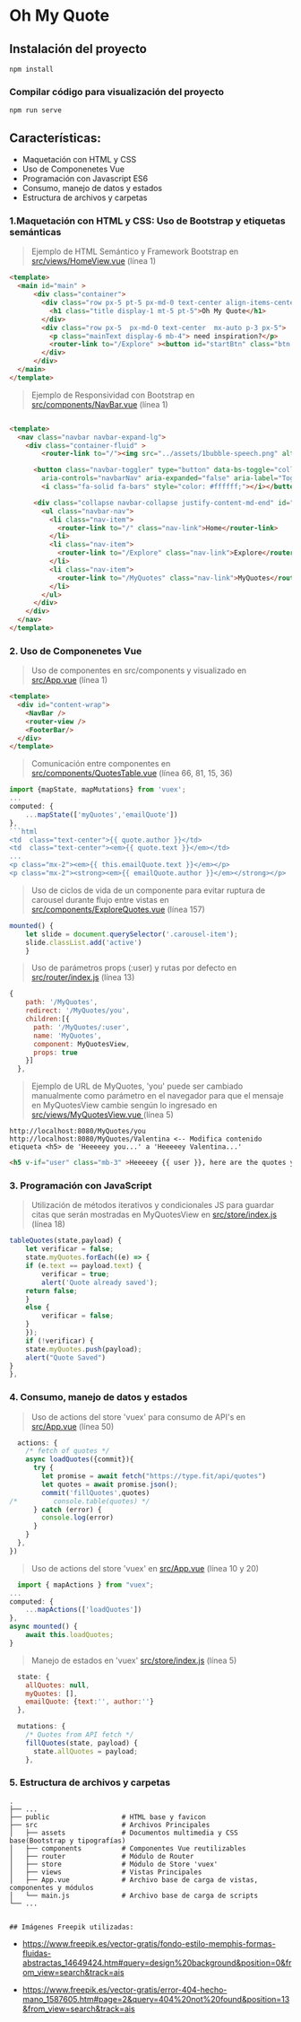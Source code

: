 # Oh My Quote

## Instalación del proyecto
```
npm install
```

### Compilar código para visualización del proyecto
```
npm run serve
```

## Características:

* Maquetación con HTML y CSS
* Uso de Componenetes Vue
* Programación con Javascript ES6
* Consumo, manejo de datos y estados
* Estructura de archivos y carpetas


### 1.Maquetación con HTML y CSS: Uso de Bootstrap y etiquetas semánticas

> Ejemplo de HTML Semántico y Framework Bootstrap en [src/views/HomeView.vue](src/views/HomeView.vue) (línea 1)
```html
<template>
  <main id="main" >
      <div class="container">
        <div class="row px-5 pt-5 px-md-0 text-center align-items-center">
          <h1 class="title display-1 mt-5 pt-5">Oh My Quote</h1>
        </div>
        <div class="row px-5  px-md-0 text-center  mx-auto p-3 px-5">
          <p class="mainText display-6 mb-4"> need inspiration?</p> 
          <router-link to="/Explore" ><button id="startBtn" class="btn btn-warning mx-auto p-3 px-5 text-center">Start</button></router-link>
        </div>
      </div>
  </main>
</template>
```
> Ejemplo de Responsividad con Bootstrap en [src/components/NavBar.vue](src/components/NavBar.vue) (línea 1)
```html

<template>
  <nav class="navbar navbar-expand-lg">
    <div class="container-fluid" >
        <router-link to="/"><img src="../assets/1bubble-speech.png" alt="PR" width="30" class="d-inline-block align-text-top"></router-link>

      <button class="navbar-toggler" type="button" data-bs-toggle="collapse" data-bs-target="#navbarNav" 
        aria-controls="navbarNav" aria-expanded="false" aria-label="Toggle navigation">
        <i class="fa-solid fa-bars" style="color: #ffffff;"></i></button>

      <div class="collapse navbar-collapse justify-content-md-end" id="navbarNav">
        <ul class="navbar-nav">
          <li class="nav-item">
            <router-link to="/" class="nav-link">Home</router-link> 
          </li>
          <li class="nav-item">
            <router-link to="/Explore" class="nav-link">Explore</router-link> 
          </li>
          <li class="nav-item">
            <router-link to="/MyQuotes" class="nav-link">MyQuotes</router-link> 
          </li>
        </ul>
      </div>
    </div>
  </nav>
</template>
```

### 2. Uso de Componenetes Vue

> Uso de componentes en src/components y visualizado en [src/App.vue](src/App.vue) (línea 1)
```html
<template>
  <div id="content-wrap">
    <NavBar />
    <router-view />
    <FooterBar/>
  </div>
</template>
```
> Comunicación entre componentes en [src/components/QuotesTable.vue](src/components/QuotesTable.vue) (línea 66, 81, 15, 36)
```js
import {mapState, mapMutations} from 'vuex';
...
computed: {
    ...mapState(['myQuotes','emailQuote'])
},
```html
<td  class="text-center">{{ quote.author }}</td>
<td  class="text-center"><em>{{ quote.text }}</em></td>
...
<p class="mx-2"><em>{{ this.emailQuote.text }}</em></p>
<p class="mx-2"><strong><em>{{ emailQuote.author }}</em></strong></p>
```

> Uso de ciclos de vida de un componente para evitar ruptura de carousel durante flujo entre vistas en [src/components/ExploreQuotes.vue](src/components/ExploreQuotes.vue) (línea 157)
```js
mounted() {
    let slide = document.querySelector('.carousel-item');
    slide.classList.add('active')
    }
```

> Uso de parámetros props (:user) y rutas por defecto en [src/router/index.js](src/router/index.js) (línea 13)
```js
{
    path: '/MyQuotes',
    redirect: '/MyQuotes/you',
    children:[{
      path: '/MyQuotes/:user',
      name: 'MyQuotes',
      component: MyQuotesView,
      props: true
    }]
  },
```
> Ejemplo de URL de MyQuotes, 'you' puede ser cambiado manualmente como parámetro en el navegador
para que el mensaje en MyQuotesView cambie sengún lo ingresado en [src/views/MyQuotesView.vue ](src/views/MyQuotesView.vue) (línea 5)
```
http://localhost:8080/MyQuotes/you
http://localhost:8080/MyQuotes/Valentina <-- Modifica contenido etiqueta <h5> de 'Heeeeey you...' a 'Heeeeey Valentina...'
```
```html
<h5 v-if="user" class="mb-3" >Heeeeey {{ user }}, here are the quotes you saved<i class="fa-regular fa-face-smile mx-2" style="color: #000000;"></i>:</h5>
```

### 3. Programación con JavaScript

> Utilización de métodos iterativos y condicionales JS para guardar citas que serán mostradas en MyQuotesView en [src/store/index.js](src/store/index.js) (línea 18)
```js
tableQuotes(state,payload) { 
    let verificar = false;
    state.myQuotes.forEach((e) => {
    if (e.text == payload.text) {
        verificar = true;
        alert('Quote already saved');
    return false;
    }
    else {
        verificar = false;
    }
    });
    if (!verificar) {
    state.myQuotes.push(payload);
    alert("Quote Saved")
}
},
```

### 4. Consumo, manejo de datos y estados 

> Uso de actions del store 'vuex' para consumo de API's en [src/App.vue](src/App.vue) (línea 50)
```js
  actions: {
    /* fetch of quotes */
    async loadQuotes({commit}){
      try {
        let promise = await fetch("https://type.fit/api/quotes")
        let quotes = await promise.json();
        commit('fillQuotes',quotes)
/*         console.table(quotes) */
      } catch (error) {
        console.log(error)
      }
    }
  },
})
```

> Uso de actions del store 'vuex' en [src/App.vue](src/App.vue) (línea 10 y 20)
```js
  import { mapActions } from "vuex";
...
computed: {
    ...mapActions(['loadQuotes'])
},
async mounted() {
    await this.loadQuotes;
} 
```

> Manejo de estados en 'vuex' [src/store/index.js](src/store/index.js) (línea 5)
```js
  state: {
    allQuotes: null,
    myQuotes: [],
    emailQuote: {text:'', author:''}
  },

  mutations: {
    /* Quotes from API fetch */
    fillQuotes(state, payload) {
      state.allQuotes = payload;
    },
```

  ### 5. Estructura de archivos y carpetas
  
    .
    ├── ...
    ├── public                  # HTML base y favicon
    ├── src                     # Archivos Principales
    │   ├── assets              # Documentos multimedia y CSS base(Bootstrap y tipografías)
    │   ├── components          # Componentes Vue reutilizables
    │   ├── router              # Módulo de Router
    │   ├── store               # Módulo de Store 'vuex'
    │   ├── views               # Vistas Principales
    │   ├── App.vue             # Archivo base de carga de vistas, componentes y módulos
    │   └── main.js             # Archivo base de carga de scripts
    └── ...

```

## Imágenes Freepik utilizadas:
```
* https://www.freepik.es/vector-gratis/fondo-estilo-memphis-formas-fluidas-abstractas_14649424.htm#query=design%20background&position=0&from_view=search&track=ais

* https://www.freepik.es/vector-gratis/error-404-hecho-mano_1587605.htm#page=2&query=404%20not%20found&position=13&from_view=search&track=ais
```